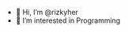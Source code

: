 - 👋 Hi, I’m @rizkyher
- 👀 I’m interested in Programming


<!---
rizkyher/rizkyher is a ✨ special ✨ repository because its `README.md` (this file) appears on your GitHub profile.
You can click the Preview link to take a look at your changes.
--->
